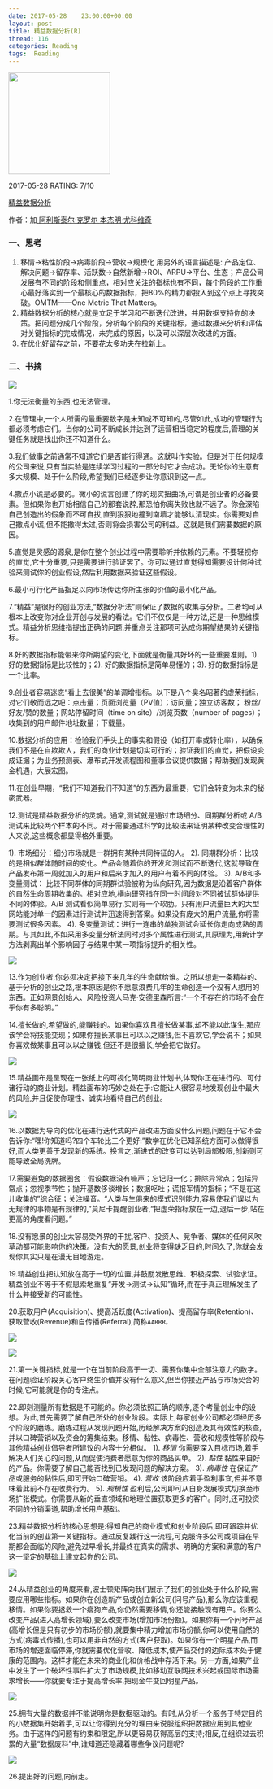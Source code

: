 ```yaml
---
date: 2017-05-28    23:00:00+00:00
layout: post
title: 精益数据分析(R)
thread: 116
categories: Reading
tags:  Reading
---
```


<img src="https://images-cn.ssl-images-amazon.com/images/I/51S6U3xb5AL.jpg" width="200" />

2017-05-28 RATING:  7/10

[精益数据分析][1]

作者：加[ 阿利斯泰尔·克罗尔 ][2][本杰明·尤科维奇]()

### 一、思考
1.  移情-\>粘性阶段-\>病毒阶段-\>营收-\>规模化 用另外的语言描述是: 产品定位、解决问题-\>留存率、活跃数-\>自然新增-\>ROI、ARPU-\>平台、生态；产品公司发展有不同的阶段和侧重点，相对应关注的指标也有不同，每个阶段的工作重心最好落实到一个最核心的数据指标，把80%的精力都投入到这个点上寻找突破。OMTM——One Metric That Matters。
2.  精益数据分析的核心就是立足于学习和不断迭代改进，并用数据支持你的决策。把问题分成几个阶段，分析每个阶段的关键指标，通过数据来分析和评估对关键指标的完成情况，未完成的原因，以及可以深层次改进的方面。
3. 在优化好留存之前，不要花太多功夫在拉新上。 

### 二、书摘

![][image-1]

1.你无法衡量的东西,也无法管理。

2.在管理中,一个人所需的最重要数字是未知或不可知的,尽管如此,成功的管理行为都必须考虑它们。当你的公司不断成长并达到了运营相当稳定的程度后,管理的关键任务就是找出你还不知道什么。

3.我们做事之前通常不知道它们是否能行得通。这就叫作实验。但是对于任何规模的公司来说,只有当实验是连续学习过程的一部分时它才会成功。无论你的生意有多大规模、处于什么阶段,希望我们已经逐步让你意识到这一点。

4.撒点小谎是必要的。微小的谎言创建了你的现实扭曲场,可谓是创业者的必备要素。但如果你也开始相信自己的那套说辞,那恐怕你离失败也就不远了。你会深陷自己创造出的假象而不可自拔,直到狠狠地撞到南墙才能够认清现实。你需要对自己撒点小谎,但不能撒得太过,否则将会损害公司的利益。这就是我们需要数据的原因。

5.直觉是灵感的源泉,是你在整个创业过程中需要聆听并依赖的元素。不要轻视你的直觉,它十分重要,只是需要进行验证罢了。你可以通过直觉得知需要设计何种试验来测试你的创业假设,然后利用数据来验证这些假设。

6.最小可行化产品指足以向市场传达你所主张的价值的最小化产品。 

7.“精益”是很好的创业方法,“数据分析法”则保证了数据的收集与分析。二者均可从根本上改变你对企业开创与发展的看法。它们不仅仅是一种方法,还是一种思维模式。精益分析思维指提出正确的问题,并重点关注那项可达成你期望结果的关键指标。

8.好的数据指标能带来你所期望的变化,下面就是衡量其好坏的一些重要准则。1). 好的数据指标是比较性的；2). 好的数据指标是简单易懂的；3).  好的数据指标是一个比率。

9.创业者容易迷恋“看上去很美”的单调增指标。以下是八个臭名昭著的虚荣指标，对它们敬而远之吧：点击量；页面浏览量（PV值）；访问量；独立访客数； 粉丝/好友/赞的数量；网站停留时间（time on site）/浏览页数（number of pages）；收集到的用户邮件地址数量；下载量。

10.数据分析的应用：检验我们手头上的事实和假设（如打开率或转化率），以确保我们不是在自欺欺人，我们的商业计划是切实可行的；验证我们的直觉，把假设变成证据；为业务预测表、瀑布式开发流程图和董事会议提供数据；帮助我们发现黄金机遇，大展宏图。

11.在创业早期，“我们不知道我们不知道”的东西为最重要，它们会转变为未来的秘密武器。

12.测试是精益数据分析的灵魂。通常,测试就是通过市场细分、同期群分析或 A/B 测试来比较两个样本的不同。对于需要通过科学的比较法来证明某种改变合理性的人来说,这些概念都显得格外重要。

1).  市场细分：细分市场就是一群拥有某种共同特征的人。
2).  同期群分析：比较的是相似群体随时间的变化。产品会随着你的开发和测试而不断迭代,这就导致在产品发布第一周就加入的用户和后来才加入的用户有着不同的体验。
3).  A/B和多变量测试： 比较不同群体的同期群试验被称为纵向研究,因为数据是沿着客户群体的自然生命周期收集的。相对应地,横向研究指在同一时间段对不同被试群体提供不同的体验。A/B 测试看似简单易行,实则有一个软肋。只有用户流量巨大的大型网站能对单一的因素进行测试并迅速得到答案。如果没有庞大的用户流量,你将需要测试很多因素。
4).  多变量测试：进行一连串的单独测试会延长你走向成熟的周期。与其如此,不如采用多变量分析法同时对多个属性进行测试,其原理为,用统计学方法剥离出单个影响因子与结果中某一项指标提升的相关性。

![][image-2]

13.作为创业者,你必须决定把接下来几年的生命献给谁。之所以想走一条精益的、基于分析的创业之路,根本原因是你不愿意浪费几年的生命创造一个没有人想用的东西。正如网景创始人、风险投资人马克·安德里森所言:“一个不存在的市场不会在乎你有多聪明。”

14.擅长做的,希望做的,能赚钱的。如果你喜欢且擅长做某事,却不能以此谋生,那应该学会将技能变现；如果你擅长某事且可以以之赚钱,但不喜欢它,学会说不；如果你喜欢做某事且可以以之赚钱,但还不是很擅长,学会把它做好。

![][image-3]

15.精益画布是呈现在一张纸上的可视化简明商业计划书,体现你正在进行的、可付诸行动的商业计划。精益画布的巧妙之处在于:它能让人很容易地发现创业中最大的风险,并且促使你理性、诚实地看待自己的创业。

![][image-4]

16.以数据为导向的优化在进行迭代式的产品改进方面没什么问题,问题在于它不会告诉你:“嘿!你知道吗?四个车轮比三个更好!”数学在优化已知系统方面可以做得很好,而人类更善于发现新的系统。换言之,渐进式的改变可以达到局部极限,创新则可能导致全局洗牌。

17.需要避免的数据圈套：假设数据没有噪声；忘记归一化；排除异常点；包括异常点；忽视季节性；抛开基数侈谈增长；数据呕吐；谎报军情的指标；“不是在这儿收集的”综合征；关注噪音。“人类与生俱来的模式识别能力,容易使我们误以为无规律的事物是有规律的,”莫尼卡提醒创业者,“把虚荣指标放在一边,退后一步,站在更高的角度看问题。”

18.没有愿景的创业太容易受外界的干扰,客户、投资人、竞争者、媒体的任何风吹草动都可能影响你的决策。没有大的愿景,创业将变得缺乏目的,时间久了,你就会发现你其实只是在漫无目地游走。

19.精益创业把认知放在高于一切的位置,并鼓励发散思维、积极探索、试验求证。精益创业不等于不假思索地重复“开发→测试→认知”循环,而在于真正理解发生了什么并接受新的可能性。

20.获取用户(Acquisition)、提高活跃度(Activation)、提高留存率(Retention)、获取营收(Revenue)和自传播(Referral),简称`AARRR。`

![][image-5]

![][image-6]

21.第一关键指标,就是一个在当前阶段高于一切、需要你集中全部注意力的数字。在问题验证阶段关心客户终生价值并没有什么意义,但当你接近产品与市场契合的时候,它可能就是你的专注点。

22.即刻测量所有数据是不可能的。你必须依照正确的顺序,逐个考量创业中的设想。为此,首先需要了解自己所处的创业阶段。实际上,每家创业公司都必须经历多个阶段的磨练。磨练过程从发现问题开始,历经解决方案的创造及其有效性的核查,并以口碑营销以及资金的筹集结束。移情、黏性、病毒性、营收和规模性等阶段与其他精益创业倡导者所建议的内容十分相似。
1).  _移情_ 你需要深入目标市场,着手解决人们关心的问题,从而促使消费者愿意为你的商品买单。
2).  _黏性_ 黏性来自好的产品。你需要了解自己能否找到已发现问题的解决方案。
3).  _病毒性_ 在保证产品或服务的黏性后,即可开始口碑营销。
4).  _营收_ 该阶段应着手盈利事宜,但并不意味着此前不存在收费行为。
5).  _规模性_ 盈利后,公司即可从自身发展模式切换至市场扩张模式。你需要从新的垂直领域和地理位置获取更多的客户。同时,还可投资不同的分销渠道,帮助增长用户基础。

23.精益数据分析的核心思想是:得知自己的商业模式和创业阶段后,即可跟踪并优化当前的创业第一关键指标。通过反复践行这一流程,可克服许多公司或项目在早期都会面临的风险,避免过早增长,并最终在真实的需求、明确的方案和满意的客户这一坚定的基础上建立起你的公司。

![][image-7]

24.从精益创业的角度来看,波士顿矩阵向我们展示了我们的创业处于什么阶段,需要应用哪些指标。如果你在创造新产品或创立新公司(问号产品),那么你应该重视移情。如果你要拯救一个瘦狗产品,你仍然需要移情,你还能接触现有用户。你要么改变产品(进入高增长领域),要么改变市场(增加市场份额)。如果你有一个问号产品(高增长但是只有初步的市场份额),就要集中精力增加市场份额,你可以使用自然的方式(病毒式传播),也可以用非自然的方式(客户获取)。如果你有一个明星产品,而市场的增速面临停滞,你就需要优化营收、降低成本,使产品交付的边际成本处于健康的范围内。这样才能在未来的商业化和价格战中存活下来。另一方面,如果产业中发生了一个破坏性事件扩大了市场规模,比如移动互联网技术兴起或国际市场需求增长——你就要专注于提高增长率,把现金牛变回明星产品。

![][image-8]

25.拥有大量的数据并不能说明你是数据驱动的。有时,从分析一个服务于特定目的的小数据集开始着手,可以让你得到充分的理由来说服组织把数据应用到其他业务。由于这样的问题有约束和限定,所以更容易获得高层的支持;相反,在组织过去积累的大量“数据废料”中,谁知道还隐藏着哪些争议问题呢?

![][image-9]

26.提出好的问题,向前走。





























[1]:	https://www.amazon.cn/%E5%9B%BE%E4%B9%A6/dp/B00RBEIHL2
[2]:	%E4%B8%89%E8%8A%82%E8%AF%BE


[image-1]:	/images/%E7%B2%BE%E7%9B%8A%E6%95%B0%E6%8D%AE%E5%88%86%E6%9E%90/%E6%80%9D%E7%BB%B4%E5%AF%BC%E5%9B%BE.png
[image-2]:	/images/%E7%B2%BE%E7%9B%8A%E6%95%B0%E6%8D%AE%E5%88%86%E6%9E%90/%E6%B5%8B%E8%AF%95%E6%96%B9%E6%B3%95.png
[image-3]:	/images/%E7%B2%BE%E7%9B%8A%E6%95%B0%E6%8D%AE%E5%88%86%E6%9E%90/%E8%81%8C%E4%B8%9A%E8%A7%84%E5%88%92.png
[image-4]:	/images/%E7%B2%BE%E7%9B%8A%E6%95%B0%E6%8D%AE%E5%88%86%E6%9E%90/%E7%B2%BE%E7%9B%8A%E7%94%BB%E5%B8%83.png
[image-5]:	/images/%E7%B2%BE%E7%9B%8A%E6%95%B0%E6%8D%AE%E5%88%86%E6%9E%90/AARRR%E6%A8%A1%E5%9E%8B.png
[image-6]:	/images/%E7%B2%BE%E7%9B%8A%E6%95%B0%E6%8D%AE%E5%88%86%E6%9E%90/%E6%B5%B7%E7%9B%97%E6%8C%87%E6%A0%87%E6%A1%86%E6%9E%B6.png
[image-7]:	/images/%E7%B2%BE%E7%9B%8A%E6%95%B0%E6%8D%AE%E5%88%86%E6%9E%90/%E7%B2%BE%E7%9B%8A%E5%88%86%E6%9E%90%E9%98%B6%E6%AE%B5.png
[image-8]:	/images/%E7%B2%BE%E7%9B%8A%E6%95%B0%E6%8D%AE%E5%88%86%E6%9E%90/%E6%B3%A2%E5%A3%AB%E9%A1%BF%E7%9F%A9%E9%98%B5.png
[image-9]:	/images/%E7%B2%BE%E7%9B%8A%E6%95%B0%E6%8D%AE%E5%88%86%E6%9E%90/%E5%86%85%E9%83%A8%E5%88%9B%E4%B8%9A%E8%80%85%E7%B2%BE%E7%9B%8A%E5%88%86%E6%9E%90%E9%98%B6%E6%AE%B5.png